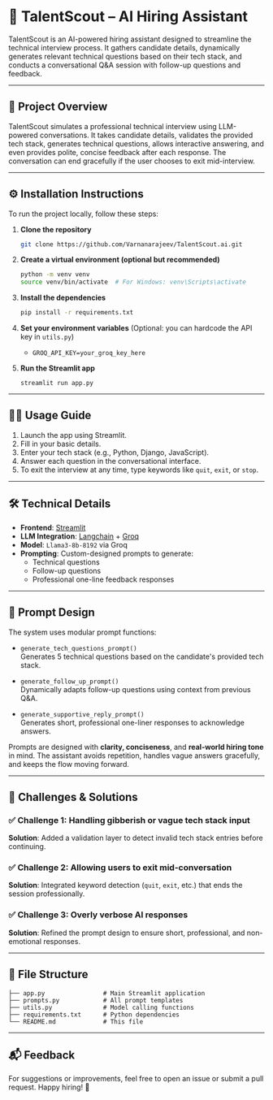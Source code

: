 
# 🧠 TalentScout – AI Hiring Assistant

TalentScout is an AI-powered hiring assistant designed to streamline the technical interview process. It gathers candidate details, dynamically generates relevant technical questions based on their tech stack, and conducts a conversational Q&A session with follow-up questions and feedback.

---

## 🚀 Project Overview

TalentScout simulates a professional technical interview using LLM-powered conversations. It takes candidate details, validates the provided tech stack, generates technical questions, allows interactive answering, and even provides polite, concise feedback after each response. The conversation can end gracefully if the user chooses to exit mid-interview.

---

## ⚙️ Installation Instructions

To run the project locally, follow these steps:

1. **Clone the repository**  
   ```bash
   git clone https://github.com/Varnanarajeev/TalentScout.ai.git
   
   ```

2. **Create a virtual environment (optional but recommended)**  
   ```bash
   python -m venv venv
   source venv/bin/activate  # For Windows: venv\Scripts\activate
   ```

3. **Install the dependencies**  
   ```bash
   pip install -r requirements.txt
   ```

4. **Set your environment variables** (Optional: you can hardcode the API key in `utils.py`)  
   - `GROQ_API_KEY=your_groq_key_here`

5. **Run the Streamlit app**  
   ```
   streamlit run app.py
   ```

---

## 🧑‍💻 Usage Guide

1. Launch the app using Streamlit.
2. Fill in your basic details.
3. Enter your tech stack (e.g., Python, Django, JavaScript).
4. Answer each question in the conversational interface.
5. To exit the interview at any time, type keywords like `quit`, `exit`, or `stop`.

---

## 🛠️ Technical Details

- **Frontend**: [Streamlit](https://streamlit.io)
- **LLM Integration**: [Langchain](https://www.langchain.com/) + [Groq](https://groq.com/)
- **Model**: `Llama3-8b-8192` via Groq
- **Prompting**: Custom-designed prompts to generate:
  - Technical questions
  - Follow-up questions
  - Professional one-line feedback responses

---

## 🧠 Prompt Design

The system uses modular prompt functions:

- `generate_tech_questions_prompt()`  
  Generates 5 technical questions based on the candidate's provided tech stack.

- `generate_follow_up_prompt()`  
  Dynamically adapts follow-up questions using context from previous Q&A.

- `generate_supportive_reply_prompt()`  
  Generates short, professional one-liner responses to acknowledge answers.

Prompts are designed with **clarity, conciseness**, and **real-world hiring tone** in mind. The assistant avoids repetition, handles vague answers gracefully, and keeps the flow moving forward.

---

## 🧩 Challenges & Solutions

### ✅ Challenge 1: Handling gibberish or vague tech stack input  
**Solution**: Added a validation layer to detect invalid tech stack entries before continuing.

### ✅ Challenge 2: Allowing users to exit mid-conversation  
**Solution**: Integrated keyword detection (`quit`, `exit`, etc.) that ends the session professionally.

### ✅ Challenge 3: Overly verbose AI responses  
**Solution**: Refined the prompt design to ensure short, professional, and non-emotional responses.

---

## 📂 File Structure

```
├── app.py                # Main Streamlit application
├── prompts.py            # All prompt templates
├── utils.py              # Model calling functions
├── requirements.txt      # Python dependencies
└── README.md             # This file
```

---

## 📬 Feedback

For suggestions or improvements, feel free to open an issue or submit a pull request. Happy hiring! 🚀
